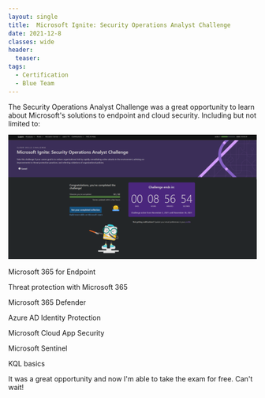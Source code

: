 ```yaml
---
layout: single
title:  Microsoft Ignite: Security Operations Analyst Challenge 
date: 2021-12-8
classes: wide
header:
  teaser:
tags:
  - Certification
  - Blue Team
--- 
```



The Security Operations Analyst Challenge was a great opportunity to learn about Microsoft's solutions to endpoint and cloud security.
Including but not limited to:

 
![](/assets/images/ignite.png)

Microsoft 365 for Endpoint

Threat protection with Microsoft 365

Microsoft 365 Defender 

Azure AD Identity Protection

 Microsoft Cloud App Security 

Microsoft Sentinel 

KQL basics

 

It was a great opportunity and now I'm able to take the exam for free. Can't wait!  
